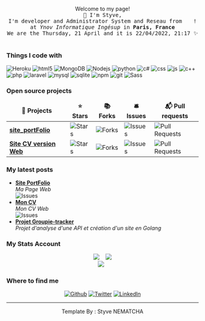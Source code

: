 <p align="center">Welcome to my page! <br> 
  <samp>
    👋 I'm Styve,  
    <br>I'm developer and Administrator System and Reseau from <img src="https://cdn-icons-png.flaticon.com/512/197/197560.png" width="13"/> !
    <br>at <em>Ynov Informatique Ingésup</em> in <b>Paris, France </b> 
    <br> We are the Thursday, 21 April and it is 22&#x2F;04&#x2F;2022, 21:17 ✨<br><br>
  </samp>
</p>
<h3>Things I code with</h3>

<p>
  <img alt="Heroku" src="https://img.shields.io/badge/Heroku-430098?style=for-the-badge&logo=heroku&logoColor=white" />
  <img alt="html5" src="https://img.shields.io/badge/HTML5-E34F26?style=for-the-badge&logo=html5&logoColor=white" />
  <img alt="MongoDB" src="https://img.shields.io/badge/MongoDB-4EA94B?style=for-the-badge&logo=mongodb&logoColor=white" />
  <img alt="Nodejs" src="https://img.shields.io/badge/Node.js-43853D?style=for-the-badge&logo=node.js&logoColor=white" />
  <img alt="python" src="https://img.shields.io/badge/Python-3776AB?style=for-the-badge&logo=python&logoColor=white" />
  <img alt="c#" src="https://img.shields.io/badge/C%23-239120?style=for-the-badge&logo=c-sharp&logoColor=white" />
  <img alt="css" src="https://img.shields.io/badge/CSS-239120?&style=for-the-badge&logo=css3&logoColor=white" />
  <img alt="js" src="https://img.shields.io/badge/JavaScript-F7DF1E?style=for-the-badge&logo=javascript&logoColor=black" />
  <img alt="c++" src="https://img.shields.io/badge/C%2B%2B-00599C?style=for-the-badge&logo=c%2B%2B&logoColor=white" />
  <img alt="php" src="https://img.shields.io/badge/PHP-777BB4?style=for-the-badge&logo=php&logoColor=white" />
  <img alt="laravel" src="https://img.shields.io/badge/Laravel-FF2D20?style=for-the-badge&logo=laravel&logoColor=white" />
  <img alt="mysql" src="https://img.shields.io/badge/MySQL-00000F?style=for-the-badge&logo=mysql&logoColor=white" />
  <img alt="sqlite" src="https://img.shields.io/badge/SQLite-07405E?style=for-the-badge&logo=sqlite&logoColor=white" />
  <img alt="npm" src="https://img.shields.io/badge/-NPM-CB3837?style=flat-square&logo=npm&logoColor=white" />
  <img alt="git" src="https://img.shields.io/badge/-Git-F05032?style=flat-square&logo=git&logoColor=white" />
  <img alt="Sass" src="https://img.shields.io/badge/-Sass-CC6699?style=flat-square&logo=sass&logoColor=white" /> 
</p>

<h3>Open source projects</h3>

<table>
  <thead align="center">
    <tr>
      <td><b>🎁 Projects</b></td>
      <td><b>⭐ Stars</b></td>
      <td><b>📚 Forks</b></td>
      <td><b>🛎 Issues</b></td>
      <td><b>📬 Pull requests</b></td>
    </tr>
  </thead>
  <tbody>
    <tr>
      <td><a href="https://github.com/nemsstyve/Site_Portfolio"><b>site_portFolio</b></a></td>
      <td><img alt="Stars" src="https://img.shields.io/github/stars/nemsstyve/site_portfolio.svg"/></td>
      <td><img alt="Forks" src="https://img.shields.io/github/forks/nemsstyve/site_portfolio.svg"/></td>
      <td><img alt="Issues" src="https://img.shields.io/github/issues/nemsstyve/site_portfolio.svg"/></td>
      <td><img alt="Pull Requests" src="https://img.shields.io/github/issues-pr/nemsstyve/site_portfolio.svg"/></td>
    </tr>
    <tr>
      <td><a href="https://github.com/nemsstyve/styvenematcha/"><b>Site CV version Web</b></a></td>
      <td><img alt="Stars" src="https://img.shields.io/github/stars/nemsstyve/styvenematcha.svg"/></td>
      <td><img alt="Forks" src="https://img.shields.io/github/forks/nemsstyve/styvenematcha.svg"/></td>
      <td><img alt="Issues" src="https://img.shields.io/github/issues/nemsstyve/styvenematcha.svg"/></td>
      <td><img alt="Pull Requests" src="https://img.shields.io/github/issues-pr/nemsstyve/styvenematcha.svg"/></td>
    </tr>
  </tbody>
</table>

<h3>My latest posts</h3>
<ul>
   <li><a href="http://styvenematcha.com/"><b>Site PortFolio</b></a><br/><i> Ma Page Web</i><br/><img alt="Issues" src="https://img.shields.io/website-up-down-green-red/http://styvenematcha.com/.svg"/></li>
  <li><a href="https://nemsstyve.github.io/styvenematcha/"><b>Mon CV</b></a><br/><i> Mon CV Web</i><br/><img alt="Issues" src="https://img.shields.io/website-up-down-green-red/https://nemsstyve.github.io/styvenematcha/.svg"/></li>
  <li><a href="https://github.com/nemsstyve/groupie-tracker"><b>Projet Groupie-tracker</b></a><br/><i>Projet d'analyse d'une API et création d'un site en Golang</i></li>
</ul>

<h3>My Stats Account</h3>

<pre align="center"><img src="https://github-readme-stats.vercel.app/api?username=nemsstyve&theme=blue-green"/>  <img src="https://github-readme-stats.vercel.app/api/top-langs/?username=GuillaumeDupuy&theme=blue-green"/>
<img  src="https://github-profile-trophy.vercel.app/?username=nemsstyve&row=1)](https://github.com/ryo-ma/github-profile-trophy"/> </pre>

<h3>Where to find me</h3>
<p align="center"><a href="https://github.com/nemsstyve" target="_blank"><img alt="Github" src="https://img.shields.io/badge/GitHub-%2312100E.svg?&style=for-the-badge&logo=Github&logoColor=white" /></a> <a href="https://twitter.com/styve_chris" target="_blank"><img alt="Twitter" src="https://img.shields.io/badge/twitter-%231DA1F2.svg?&style=for-the-badge&logo=twitter&logoColor=white" /></a> <a href="https://www.linkedin.com/in/styve-nematcha/" target="_blank"><img alt="LinkedIn" src="https://img.shields.io/badge/linkedin-%230077B5.svg?&style=for-the-badge&logo=linkedin&logoColor=white" /></a></p>

<hr>

<p align="center">Template By : Styve NEMATCHA</p>
